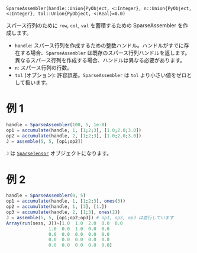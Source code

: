 ```
SparseAssembler(handle::Union{PyObject, <:Integer}, n::Union{PyObject, <:Integer}, tol::Union{PyObject, <:Real}=0.0)
```

スパース行列のために `row`, `col`, `val` を蓄積するための SparseAssembler を作成します。

  * `handle`: スパース行列を作成するための整数ハンドル。ハンドルがすでに存在する場合、`SparseAssembler` は既存のスパース行列ハンドルを返します。異なるスパース行列を作成する場合、ハンドルは異なる必要があります。
  * `n`: スパース行列の行数。
  * `tol` (オプション): 許容誤差。`SparseAssembler` は `tol` より小さい値をゼロとして扱います。

# 例 1

```julia
handle = SparseAssembler(100, 5, 1e-8)
op1 = accumulate(handle, 1, [1;2;3], [1.0;2.0;3.0])
op2 = accumulate(handle, 2, [1;2;3], [1.0;2.0;3.0])
J = assemble(5, 5, [op1;op2])
```

`J` は [`SparseTensor`](@ref) オブジェクトになります。

# 例 2

```julia
handle = SparseAssembler(0, 5)
op1 = accumulate(handle, 1, [1;2;3], ones(3))
op2 = accumulate(handle, 1, [3], [1.])
op3 = accumulate(handle, 2, [1;3], ones(2))
J = assemble(5, 5, [op1;op2;op3]) # op1, op2, op3 は並行しています
Array(run(sess, J))≈[1.0  1.0  2.0  0.0  0.0
                1.0  0.0  1.0  0.0  0.0
                0.0  0.0  0.0  0.0  0.0
                0.0  0.0  0.0  0.0  0.0
                0.0  0.0  0.0  0.0  0.0]
```
